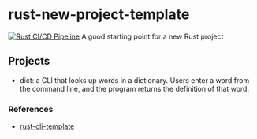 # rust-new-project-template
[![Rust CI/CD Pipeline](https://github.com/carolinechen99/rust-miniprojects/actions/workflows/rust.yml/badge.svg)](https://github.com/carolinechen99/rust-miniprojects/actions/workflows/rust.yml)
A good starting point for a new Rust project

## Projects
- dict: a CLI that looks up words in a dictionary. Users enter a word from the command line, and the program returns the definition of that word.




### References

* [rust-cli-template](https://github.com/kbknapp/rust-cli-template)
